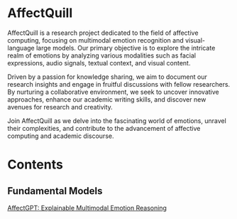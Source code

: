 # AffectQuill
AffectQuill is a research project dedicated to the field of affective computing, focusing on multimodal emotion recognition and visual-language large models. Our primary objective is to explore the intricate realm of emotions by analyzing various modalities such as facial expressions, audio signals, textual context, and visual content.

Driven by a passion for knowledge sharing, we aim to document our research insights and engage in fruitful discussions with fellow researchers. By nurturing a collaborative environment, we seek to uncover innovative approaches, enhance our academic writing skills, and discover new avenues for research and creativity.

Join AffectQuill as we delve into the fascinating world of emotions, unravel their complexities, and contribute to the advancement of affective computing and academic discourse.

# Contents
## Fundamental Models
[AffectGPT: Explainable Multimodal Emotion Reasoning](./02_Fundamental-Models/AffectGPT.md)  

